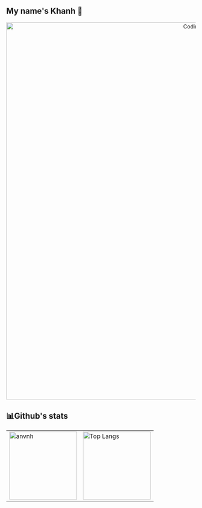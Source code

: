 ## My name's Khanh 🥀

<p align="center">
  <img src="https://media0.giphy.com/media/v1.Y2lkPTc5MGI3NjExajQzNDgzNnY4amNsc3Z3ZXdib3Y5dGhidmFxdWR2eW85eG82Z2N4ciZlcD12MV9pbnRlcm5hbF9naWZfYnlfaWQmY3Q9Zw/vLi3T5m3RH45y/giphy.gif" alt="Coding GIF" width="1000" />
</p>

## 📊Github's stats
<p align="center">
  <table>
    <tr>
      <td>
        <img src="https://streak-stats.demolab.com/?user=cobalts-theon&theme=tokyonight" alt="anvnh" height="180em" />
      </td>
      <td>
        <img src="https://github-readme-stats.vercel.app/api/top-langs/?username=cobalts-theon&layout=compact&langs_count=6&card_width=400&theme=tokyonight" alt="Top Langs" height="180em" />
      </td>
    </tr>
  </table>
</p>




